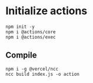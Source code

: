 # Initialize actions

```
npm init -y
npm i @actions/core
npm i @actions/exec
```

## Compile

```
npm i -g @vercel/ncc
ncc build index.js -o action
```
